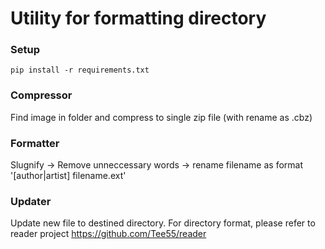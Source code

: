 # Utility for formatting directory

### Setup
```
pip install -r requirements.txt
```

### Compressor
Find image in folder and compress to single zip file (with rename as .cbz)

### Formatter
Slugnify -> Remove unneccessary words -> rename filename as format '[author|artist] filename.ext'

### Updater
Update new file to destined directory. For directory format, please refer to reader project https://github.com/Tee55/reader
